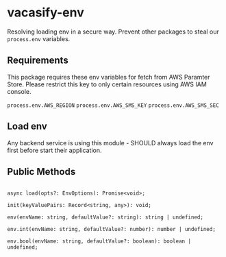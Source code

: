 # vacasify-env

Resolving loading env in a secure way. Prevent other packages to steal our ```process.env``` variables.

## Requirements

This package requires these env variables for fetch from AWS Paramter Store. Please restrict this key to only certain resources using AWS IAM console.

```process.env.AWS_REGION```
```process.env.AWS_SMS_KEY```
```process.env.AWS_SMS_SEC```

## Load env
Any backend service is using this module - SHOULD always load the env first before start their application.


## Public Methods

```

async load(opts?: EnvOptions): Promise<void>;

init(keyValuePairs: Record<string, any>): void;

env(envName: string, defaultValue?: string): string | undefined;

env.int(envName: string, defaultValue?: number): number | undefined;

env.bool(envName: string, defaultValue?: boolean): boolean | undefined;

```

